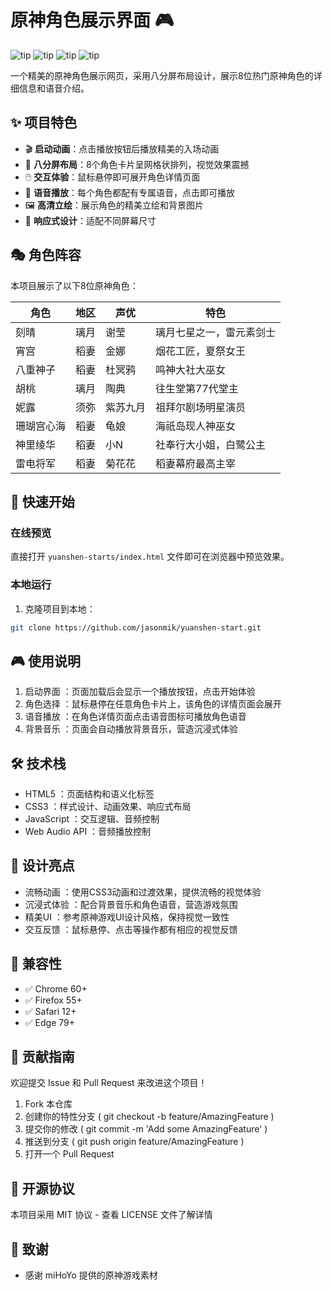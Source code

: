 # 原神角色展示界面 🎮

![tip](https://badgen.net/badge/css/8.1/orange?icon=gnome)    ![tip](https://badgen.net/badge/html/3.1.6/green?icon=packagephobia)    ![tip](https://badgen.net/badge/js/8.1/orange?icon=atom)     ![tip](https://badgen.net//static/stars/★★★★☆)

一个精美的原神角色展示网页，采用八分屏布局设计，展示8位热门原神角色的详细信息和语音介绍。

## ✨ 项目特色

- 🎬 **启动动画**：点击播放按钮后播放精美的入场动画
- 🎨 **八分屏布局**：8个角色卡片呈网格状排列，视觉效果震撼
- 🖱️ **交互体验**：鼠标悬停即可展开角色详情页面
- 🎵 **语音播放**：每个角色都配有专属语音，点击即可播放
- 🖼️ **高清立绘**：展示角色的精美立绘和背景图片
- 📱 **响应式设计**：适配不同屏幕尺寸

## 🎭 角色阵容

本项目展示了以下8位原神角色：

| 角色 | 地区 | 声优 | 特色 |
|------|------|------|------|
| 刻晴 | 璃月 | 谢莹 | 璃月七星之一，雷元素剑士 |
| 宵宫 | 稻妻 | 金娜 | 烟花工匠，夏祭女王 |
| 八重神子 | 稻妻 | 杜冥鸦 | 鸣神大社大巫女 |
| 胡桃 | 璃月 | 陶典 | 往生堂第77代堂主 |
| 妮露 | 须弥 | 紫苏九月 | 祖拜尔剧场明星演员 |
| 珊瑚宫心海 | 稻妻 | 龟娘 | 海祇岛现人神巫女 |
| 神里绫华 | 稻妻 | 小N | 社奉行大小姐，白鹭公主 |
| 雷电将军 | 稻妻 | 菊花花 | 稻妻幕府最高主宰 |

## 🚀 快速开始

### 在线预览

直接打开 `yuanshen-starts/index.html` 文件即可在浏览器中预览效果。

### 本地运行

1. 克隆项目到本地：
```bash
git clone https://github.com/jasonmik/yuanshen-start.git
```

## 🎮 使用说明
1. 启动界面 ：页面加载后会显示一个播放按钮，点击开始体验
2. 角色选择 ：鼠标悬停在任意角色卡片上，该角色的详情页面会展开
3. 语音播放 ：在角色详情页面点击语音图标可播放角色语音
4. 背景音乐 ：页面会自动播放背景音乐，营造沉浸式体验

## 🛠️ 技术栈
- HTML5 ：页面结构和语义化标签
- CSS3 ：样式设计、动画效果、响应式布局
- JavaScript ：交互逻辑、音频控制
- Web Audio API ：音频播放控制

## 🎨 设计亮点
- 流畅动画 ：使用CSS3动画和过渡效果，提供流畅的视觉体验
- 沉浸式体验 ：配合背景音乐和角色语音，营造游戏氛围
- 精美UI ：参考原神游戏UI设计风格，保持视觉一致性
- 交互反馈 ：鼠标悬停、点击等操作都有相应的视觉反馈

## 📱 兼容性
- ✅ Chrome 60+
- ✅ Firefox 55+
- ✅ Safari 12+
- ✅ Edge 79+

## 🤝 贡献指南
欢迎提交 Issue 和 Pull Request 来改进这个项目！
1. Fork 本仓库
2. 创建你的特性分支 ( git checkout -b feature/AmazingFeature )
3. 提交你的修改 ( git commit -m 'Add some AmazingFeature' )
4. 推送到分支 ( git push origin feature/AmazingFeature )
5. 打开一个 Pull Request

## 📄 开源协议
本项目采用 MIT 协议 - 查看 LICENSE 文件了解详情

## 🙏 致谢
- 感谢 miHoYo 提供的原神游戏素材
